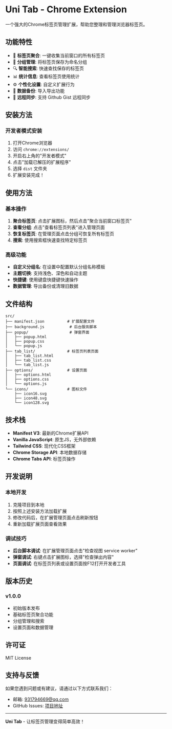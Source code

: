 # Uni Tab - Chrome Extension

一个强大的Chrome标签页管理扩展，帮助您整理和管理浏览器标签页。

## 功能特性

- 🔄 **标签页聚合**: 一键收集当前窗口的所有标签页
- 📁 **分组管理**: 将标签页保存为命名分组
- 🔍 **智能搜索**: 快速查找保存的标签页
- 📊 **统计信息**: 查看标签页使用统计
- ⚙️ **个性化设置**: 自定义扩展行为
- 💾 **数据备份**: 导入导出功能
- 🔄 **远程同步**: 支持 Github Gist 远程同步


## 安装方法

### 开发者模式安装

1. 打开Chrome浏览器
2. 访问 `chrome://extensions/`
3. 开启右上角的"开发者模式"
4. 点击"加载已解压的扩展程序"
5. 选择 `dist` 文件夹
6. 扩展安装完成！

## 使用方法

### 基本操作

1. **聚合标签页**: 点击扩展图标，然后点击"聚合当前窗口标签页"
2. **查看分组**: 点击"查看标签页列表"进入管理页面
3. **恢复标签页**: 在管理页面点击分组可恢复所有标签页
4. **搜索**: 使用搜索框快速查找特定标签页

### 高级功能

- **自定义分组名**: 在设置中配置默认分组名称模板
- **主题切换**: 支持浅色、深色和自动主题
- **快捷键**: 使用键盘快捷键快速操作
- **数据管理**: 导出备份或清理旧数据

## 文件结构

```
src/
├── manifest.json          # 扩展配置文件
├── background.js           # 后台服务脚本
├── popup/                  # 弹窗界面
│   ├── popup.html
│   ├── popup.css
│   └── popup.js
├── tab_list/              # 标签页列表页面
│   ├── tab_list.html
│   ├── tab_list.css
│   └── tab_list.js
├── options/               # 设置页面
│   ├── options.html
│   ├── options.css
│   └── options.js
└── icons/                 # 图标文件
    ├── icon16.svg
    ├── icon48.svg
    └── icon128.svg
```

## 技术栈

- **Manifest V3**: 最新的Chrome扩展API
- **Vanilla JavaScript**: 原生JS，无外部依赖
- **Tailwind CSS**: 现代化CSS框架
- **Chrome Storage API**: 本地数据存储
- **Chrome Tabs API**: 标签页操作

## 开发说明

### 本地开发

1. 克隆项目到本地
2. 按照上述安装方法加载扩展
3. 修改代码后，在扩展管理页面点击刷新按钮
4. 重新加载扩展页面查看效果

### 调试技巧

- **后台脚本调试**: 在扩展管理页面点击"检查视图 service worker"
- **弹窗调试**: 右键点击扩展图标，选择"检查弹出内容"
- **页面调试**: 在标签页列表或设置页面按F12打开开发者工具

## 版本历史

### v1.0.0

- 初始版本发布
- 基础标签页聚合功能
- 分组管理和搜索
- 设置页面和数据管理

## 许可证

MIT License

## 支持与反馈

如果您遇到问题或有建议，请通过以下方式联系我们：

- 邮箱: 931794669@qq.com
- GitHub Issues: [项目地址](https://github.com/namehu/UniTab/issues)

---

**Uni Tab** - 让标签页管理变得简单高效！
